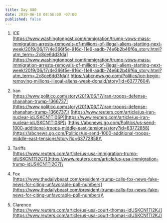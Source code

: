 ```yaml
---
title: Day 880
date: 2019-06-18 04:56:00 -07:00
published: false
---
```


1. ICE\
   [https://www.washingtonpost.com/immigration/trump-vows-mass-immigration-arrests-removals-of-millions-of-illegal-aliens-starting-next-week/2019/06/17/4e366f5e-916d-11e9-aadb-74e6b2b46f6a_story.html?utm_term=.2c8ce6dd3fda](https://www.washingtonpost.com/immigration/trump-vows-mass-immigration-arrests-removals-of-millions-of-illegal-aliens-starting-next-week/2019/06/17/4e366f5e-916d-11e9-aadb-74e6b2b46f6a_story.html?utm_term=.2c8ce6dd3fda)\
   https://abcnews.go.com/Politics/ice-begin-removing-millions-illegal-aliens-week-donald/story?id=63777604\

2. Iran\
   [https://www.politico.com/story/2019/06/17/iran-troops-defense-shanahan-trump-1366737](https://www.politico.com/story/2019/06/17/iran-troops-defense-shanahan-trump-1366737)\
   [https://www.reuters.com/article/us-iran-nuclear-idUSKCN1TI0SP](https://www.reuters.com/article/us-iran-nuclear-idUSKCN1TI0SP)\
   [https://abcnews.go.com/Politics/us-send-1000-additional-troops-middle-east-tensions/story?id=63772858](https://abcnews.go.com/Politics/us-send-1000-additional-troops-middle-east-tensions/story?id=63772858)\

3. Tariffs\
   [https://www.reuters.com/article/us-usa-immigration-trump-idUSKCN1TI2C7](https://www.reuters.com/article/us-usa-immigration-trump-idUSKCN1TI2C7)\

4. Fox\
   [https://www.thedailybeast.com/president-trump-calls-fox-news-fake-news-for-citing-unfavorable-poll-numbers](https://www.thedailybeast.com/president-trump-calls-fox-news-fake-news-for-citing-unfavorable-poll-numbers)\

5. Clarence\
   [https://www.reuters.com/article/us-usa-court-thomas-idUSKCN1TI2KJ](https://www.reuters.com/article/us-usa-court-thomas-idUSKCN1TI2KJ)